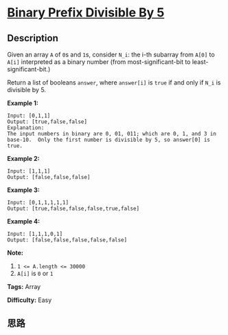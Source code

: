 # [Binary Prefix Divisible By 5][title]

## Description

Given an array `A` of `0`s and `1`s, consider `N_i`: the i-th subarray from
`A[0]` to `A[i]` interpreted as a binary number (from most-significant-bit to
least-significant-bit.)

Return a list of booleans `answer`, where `answer[i]` is `true` if and only if
`N_i` is divisible by 5.

**Example 1:**
            Input: [0,1,1]    Output: [true,false,false]    Explanation:    The input numbers in binary are 0, 01, 011; which are 0, 1, and 3 in base-10.  Only the first number is divisible by 5, so answer[0] is true.    

**Example 2:**
            Input: [1,1,1]    Output: [false,false,false]    

**Example 3:**
            Input: [0,1,1,1,1,1]    Output: [true,false,false,false,true,false]    

**Example 4:**
            Input: [1,1,1,0,1]    Output: [false,false,false,false,false]    



**Note:**

  1. `1 <= A.length <= 30000`
  2. `A[i]` is `0` or `1`


**Tags:** Array

**Difficulty:** Easy

## 思路

[title]: https://leetcode.com/problems/binary-prefix-divisible-by-5
